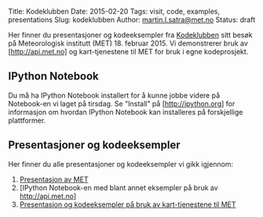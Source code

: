 Title: Kodeklubben
Date: 2015-02-20
Tags: visit, code, examples, presentations
Slug: kodeklubben
Author: martin.l.satra@met.no
Status: draft

[Kodeklubben]: http://www.kidsakoder.no/kodeklubben/
[http://api.met.no]: http://api.met.no
[7-Zip]: http://www.7-zip.org/
[http://ipython.org]: http://ipython.org/
[Presentasjon av MET]: http://it.met.no/files/itut/met_kodeklubben.pdf
[IPython Notebook-en med blant annet eksempler på bruk av http://api.met.no]: http://nbviewer.ipython.org/gist/anonymous/bf417150abe1f7dca2c3
[Presentasjon og kodeeksempler på bruk av kart-tjenestene til MET]: http://it.met.no/files/itut/kodeklubben.tgz

Her finner du presentasjoner og kodeeksempler fra [Kodeklubben] sitt besøk på Meteorologisk institutt (MET) 18. februar 2015. Vi demonstrerer bruk av [http://api.met.no] og kart-tjenestene til MET for bruk i egne kodeprosjekt.

## IPython Notebook

Du må ha IPython Notebook installert for å kunne jobbe videre på Notebook-en vi laget på tirsdag. Se "Install" på [http://ipython.org] for informasjon om hvordan IPython Notebook kan installeres på forskjellige plattformer.

## Presentasjoner og kodeeksempler

Her finner du alle presentasjoner og kodeeksempler vi gikk igjennom:

 1. [Presentasjon av MET]
 2. [IPython Notebook-en med blant annet eksempler på bruk av http://api.met.no]
 3. [Presentasjon og kodeeksempler på bruk av kart-tjenestene til MET]

